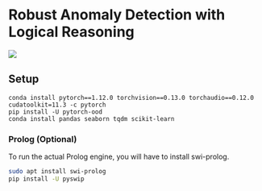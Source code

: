 # Robust Anomaly Detection with Logical Reasoning

<img src="/img/safecomp.pdf"></img>

## Setup


```
conda install pytorch==1.12.0 torchvision==0.13.0 torchaudio==0.12.0 cudatoolkit=11.3 -c pytorch
pip install -U pytorch-ood
conda install pandas seaborn tqdm scikit-learn
```

### Prolog (Optional)

To run the actual Prolog engine, you will have to install swi-prolog.

```sh
sudo apt install swi-prolog
pip install -U pyswip
```
